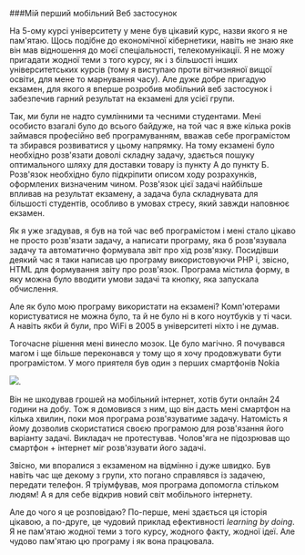 
###Мій перший мобільний Веб застосунок

На 5-ому курсі університету у мене був цікавий курс, назви якого я не пам'ятаю. Щось подібне до економічної кібернетики, навіть не знаю яке він мав відношення до моєї спеціальності, телекомунікації. Я не можу пригадати жодної теми з того курсу, як і з більшості інших університетських курсів (тому я виступаю проти вітчизняної вищої освіти, для мене то марнування часу). Але дуже добре пригадую екзамен, для якого я вперше розробив мобільний веб застосунок і забезпечив гарний результат на екзамені для усієї групи.


Так, ми були не надто сумлінними та чесними студентами. Мені особисто взагалі було до всього байдуже, на той час я вже кілька років займався професійно веб програмуванням, вважав себе програмістом та збирався розвиватися у цьому напрямку. На тому екзамені було необхідно розв'язати доволі складну задачу, здається пошуку оптимального шляху для доставки товару із пункту А до пункту Б. Розв'язок необхідно було підкріпити описом ходу розрахунків, оформлених визначеним чином. Розв'язок цієї задачі найбільше впливав на результат екзамену, а задача була складнувата для більшості студентів, особливо в умовах стресу, який завжди наповнює екзамен.

Як я уже згадував, я був на той час веб програмістом і мені стало цікаво не просто розв'язати задачу, а написати програму, яка б розв'язувала задачу та автоматично формувала звіт про хід розв'язку. Посидівши деякий час я таки написав цю програму використовуючи PHP і, звісно, HTML для формування звіту про розв'язок. Програма містила форму, в яку можна було вводити умови задачі та кнопку, яка запускала обчислення.

Але як було мою програму використати на екзамені? Комп'ютерами користуватися не можна було, та й не було ні в кого ноутбуків у ті часи. А навіть якби й були, про WiFi в 2005 в університеті ніхто і не думав.

Тогочасне рішення мені винесло мозок. Це було магічно. Я почувався магом і ще більше переконався у тому що я хочу продовжувати бути програмістом. У мого приятеля був один з перших смартфонів Nokia

![](http://www.ixbt.com/mobile/images/nokia/7650/7650.jpg). 

Він не шкодував грошей на мобільний інтернет, хотів бути онлайн 24 години на добу. Тож я домовився з ним, що він дасть мені смартфон на кілька хвилин, поки моя програма розв'язуватиме задачу. Натомість я йому дозволив скористатися своєю програмою для розв'язання його варіанту задачі. Викладач не протестував. Чолов'яга не підозрював що смартфон + інтернет міг розв'язувати його задачі.

Звісно, ми впоралися з екзаменом на відмінно і дуже швидко. Був навіть час ще декому з групи, хто погано справлявся із задачею, передати телефон. Я тріумфував, моя програма допомогла стільком людям! А я для себе відкрив новий світ мобільного інтернету.

Але до чого я це розповідаю? По-перше, мені здається ця історія цікавою, а по-друге, це чудовий приклад ефективності *learning by doing*. Я не пам'ятаю жодної теми з того курсу, жодного факту, жодної ідеї. Але чудово пам'ятаю цю програму і як вона працювала.
